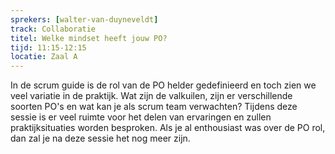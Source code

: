 ```yaml
---
sprekers: [walter-van-duyneveldt]
track: Collaboratie
titel: Welke mindset heeft jouw PO?
tijd: 11:15-12:15
locatie: Zaal A
---
```

In de scrum guide is de rol van de PO helder gedefinieerd 
en toch zien we veel variatie in de praktijk.
Wat zijn de valkuilen, zijn er verschillende soorten PO's
en wat kan je als scrum team verwachten?
Tijdens deze sessie is er veel ruimte voor het delen van
ervaringen en zullen praktijksituaties worden besproken. 
Als je al enthousiast was over de PO rol, dan zal je na 
deze sessie het nog meer zijn.